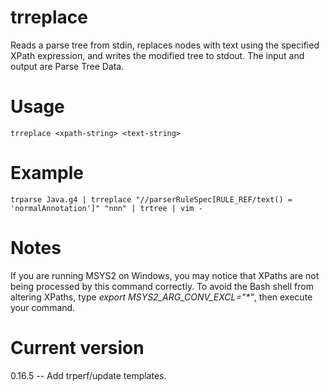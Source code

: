 # trreplace

Reads a parse tree from stdin, replaces nodes with text using
the specified XPath expression, and writes the modified tree
to stdout. The input and output are Parse Tree Data.

# Usage

    trreplace <xpath-string> <text-string>

# Example

    trparse Java.g4 | trreplace "//parserRuleSpec[RULE_REF/text() = 'normalAnnotation']" "nnn" | trtree | vim -

# Notes

If you are running MSYS2 on Windows, you may notice that XPaths are not being
processed by this command correctly. To avoid the Bash shell from altering
XPaths, type _export MSYS2_ARG_CONV_EXCL="*"_, then execute your command.

# Current version

0.16.5 -- Add trperf/update templates.
